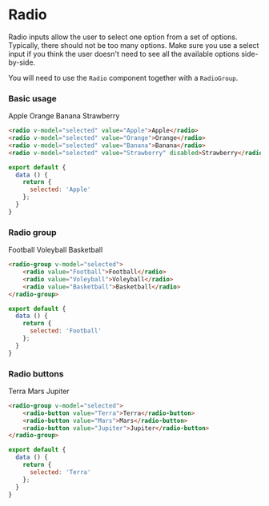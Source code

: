 # Radio

Radio inputs allow the user to select one option from a set of options. Typically, there should not be too many options. Make sure you use a select input if you think the user doesn't need to see all the available options side-by-side.

You will need to use the `Radio` component together with a `RadioGroup`.

### Basic usage

<radio v-model="selectedValue" value="Apple">Apple</radio>
<radio v-model="selectedValue" value="Orange">Orange</radio>
<radio v-model="selectedValue" value="Banana">Banana</radio>
<radio v-model="selectedValue" value="Strawberry" disabled>Strawberry</radio>

~~~html
<radio v-model="selected" value="Apple">Apple</radio>
<radio v-model="selected" value="Orange">Orange</radio>
<radio v-model="selected" value="Banana">Banana</radio>
<radio v-model="selected" value="Strawberry" disabled>Strawberry</radio>
~~~

~~~js
export default {
  data () {
    return {
      selected: 'Apple'
    };
  }
}
~~~

### Radio group

<radio-group v-model="selectedValueGroup">
    <radio value="Football">Football</radio>
    <radio value="Voleyball">Voleyball</radio>
    <radio value="Basketball">Basketball</radio>
</radio-group>

~~~html
<radio-group v-model="selected">
    <radio value="Football">Football</radio>
    <radio value="Voleyball">Voleyball</radio>
    <radio value="Basketball">Basketball</radio>
</radio-group>
~~~

~~~js
export default {
  data () {
    return {
      selected: 'Football'
    };
  }
}
~~~

### Radio buttons
<radio-group v-model="selectedValueButtonGroup">
    <radio-button value="Terra">Terra</radio-button>
    <radio-button value="Mars">Mars</radio-button>
    <radio-button value="Jupiter">Jupiter</radio-button>
</radio-group>

~~~html
<radio-group v-model="selected">
    <radio-button value="Terra">Terra</radio-button>
    <radio-button value="Mars">Mars</radio-button>
    <radio-button value="Jupiter">Jupiter</radio-button>
</radio-group>
~~~

~~~js
export default {
  data () {
    return {
      selected: 'Terra'
    };
  }
}
~~~

